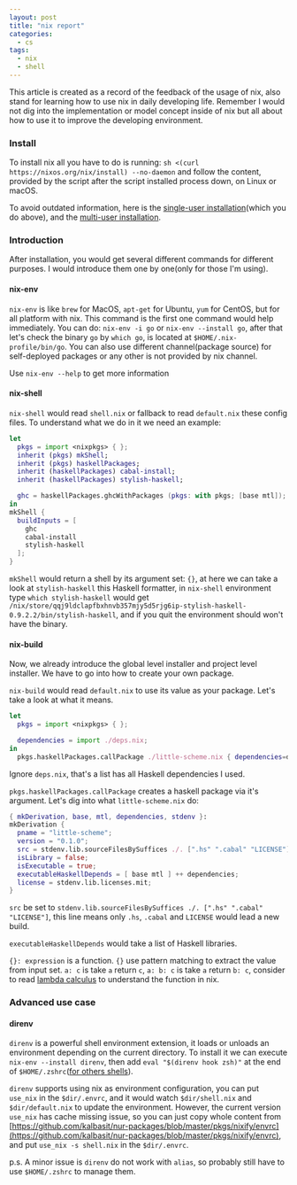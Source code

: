 ```yaml
---
layout: post
title: "nix report"
categories:
  - cs
tags:
  - nix
  - shell
---
```


This article is created as a record of the feedback of the usage of nix, also stand for learning how to use nix in daily developing life. Remember I would not dig into the implementation or model concept inside of nix but all about how to use it to improve the developing environment.

### Install

To install nix all you have to do is running: `sh <(curl https://nixos.org/nix/install) --no-daemon` and follow the content, provided by the script after the script installed process down, on Linux or macOS.

To avoid outdated information, here is the [single-user installation](https://nixos.org/nix/manual/#sect-single-user-installation)(which you do above), and the [multi-user installation](https://nixos.org/nix/manual/#sect-multi-user-installation).

### Introduction

After installation, you would get several different commands for different purposes. I would introduce them one by one(only for those I'm using).

#### nix-env

`nix-env` is like `brew` for MacOS, `apt-get` for Ubuntu, `yum` for CentOS, but for all platform with nix. This command is the first one command would help immediately. You can do: `nix-env -i go` or `nix-env --install go`, after that let's check the binary `go` by `which go`, is located at `$HOME/.nix-profile/bin/go`. You can also use different channel(package source) for self-deployed packages or any other is not provided by nix channel.

Use `nix-env --help` to get more information

#### nix-shell

`nix-shell` would read `shell.nix` or fallback to read `default.nix` these config files. To understand what we do in it we need an example:

```nix
let
  pkgs = import <nixpkgs> { };
  inherit (pkgs) mkShell;
  inherit (pkgs) haskellPackages;
  inherit (haskellPackages) cabal-install;
  inherit (haskellPackages) stylish-haskell;

  ghc = haskellPackages.ghcWithPackages (pkgs: with pkgs; [base mtl]);
in
mkShell {
  buildInputs = [
    ghc
    cabal-install
    stylish-haskell
  ];
}
```

`mkShell` would return a shell by its argument set: `{}`, at here we can take a look at `stylish-haskell` this Haskell formatter, in `nix-shell` environment type `which stylish-haskell` would get `/nix/store/qqj9ldclapfbxhnvb357mjy5d5rjg6ip-stylish-haskell-0.9.2.2/bin/stylish-haskell`, and if you quit the environment should won't have the binary.

#### nix-build

Now, we already introduce the global level installer and project level installer. We have to go into how to create your own package.

`nix-build` would read `default.nix` to use its value as your package. Let's take a look at what it means.

```nix
let
  pkgs = import <nixpkgs> { };

  dependencies = import ./deps.nix;
in
  pkgs.haskellPackages.callPackage ./little-scheme.nix { dependencies=dependencies; }
```

Ignore `deps.nix`, that's a list has all Haskell dependencies I used.

`pkgs.haskellPackages.callPackage` creates a haskell package via it's argument. Let's dig into what `little-scheme.nix` do:

```nix
{ mkDerivation, base, mtl, dependencies, stdenv }:
mkDerivation {
  pname = "little-scheme";
  version = "0.1.0";
  src = stdenv.lib.sourceFilesBySuffices ./. [".hs" ".cabal" "LICENSE"];
  isLibrary = false;
  isExecutable = true;
  executableHaskellDepends = [ base mtl ] ++ dependencies;
  license = stdenv.lib.licenses.mit;
}
```

`src` be set to `stdenv.lib.sourceFilesBySuffices ./. [".hs" ".cabal" "LICENSE"]`, this line means only `.hs`, `.cabal` and `LICENSE` would lead a new build.

`executableHaskellDepends` would take a list of Haskell libraries.

`{}: expression` is a function. `{}` use pattern matching to extract the value from input set. `a: c` is take `a` return `c`, `a: b: c` is take `a` return `b: c`, consider to read [lambda calculus](https://en.wikipedia.org/wiki/Lambda_calculus) to understand the function in nix.

### Advanced use case

#### direnv

`direnv` is a powerful shell environment extension, it loads or unloads an environment depending on the current directory. To install it we can execute `nix-env --install direnv`, then add `eval "$(direnv hook zsh)"` at the end of `$HOME/.zshrc`([for others shells](https://github.com/direnv/direnv/blob/master/docs/hook.md)).

`direnv` supports using nix as environment configuration, you can put `use_nix` in the `$dir/.envrc`, and it would watch `$dir/shell.nix` and `$dir/default.nix` to update the environment. However, the current version `use_nix` has cache missing issue, so you can just copy whole content from [https://github.com/kalbasit/nur-packages/blob/master/pkgs/nixify/envrc](https://github.com/kalbasit/nur-packages/blob/master/pkgs/nixify/envrc), and put `use_nix -s shell.nix` in the `$dir/.envrc`.

p.s. A minor issue is `direnv` do not work with `alias`, so probably still have to use `$HOME/.zshrc` to manage them.
